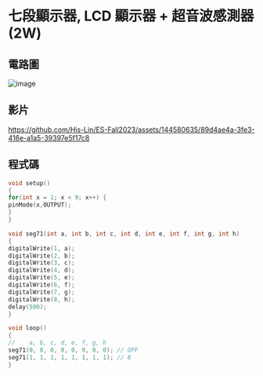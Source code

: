 # 七段顯示器, LCD 顯示器 + 超音波感測器 (2W)

## 電路圖
![image](https://github.com/His-Lin/ES-Fall2023/assets/144580635/1a2ff12a-7e89-43bd-9c2e-555dd2ca2731)

## 影片

https://github.com/His-Lin/ES-Fall2023/assets/144580635/89d4ae4a-3fe3-416e-a1a5-39397e5f17c8

## 程式碼

````C
void setup()
{
for(int x = 1; x < 9; x++) {
pinMode(x,OUTPUT);
}
}

void seg71(int a, int b, int c, int d, int e, int f, int g, int h)
{
digitalWrite(1, a);
digitalWrite(2, b);
digitalWrite(3, c);
digitalWrite(4, d);
digitalWrite(5, e);
digitalWrite(6, f);
digitalWrite(7, g);
digitalWrite(8, h);
delay(500);
}

void loop()
{
//    a, b, c, d, e, f, g, h
seg71(0, 0, 0, 0, 0, 0, 0, 0); // OFF
seg71(1, 1, 1, 1, 1, 1, 1, 1); // 8
}
